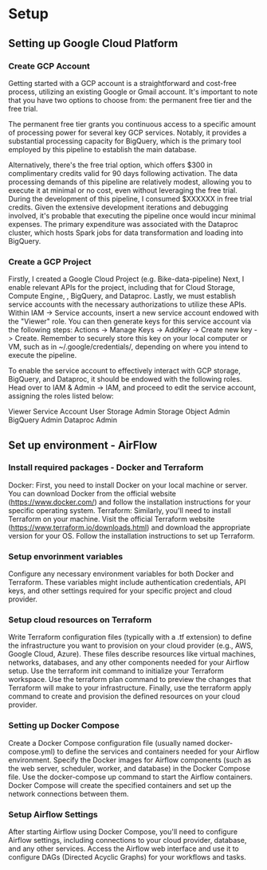# Setup

## Setting up Google Cloud Platform
### Create GCP Account
Getting started with a GCP account is a straightforward and cost-free process, utilizing an existing Google or Gmail account. It's important to note that you have two options to choose from: the permanent free tier and the free trial.

The permanent free tier grants you continuous access to a specific amount of processing power for several key GCP services. Notably, it provides a substantial processing capacity for BigQuery, which is the primary tool employed by this pipeline to establish the main database.

Alternatively, there's the free trial option, which offers $300 in complimentary credits valid for 90 days following activation. The data processing demands of this pipeline are relatively modest, allowing you to execute it at minimal or no cost, even without leveraging the free trial. During the development of this pipeline, I consumed $XXXXXX in free trial credits. Given the extensive development iterations and debugging involved, it's probable that executing the pipeline once would incur minimal expenses. The primary expenditure was associated with the Dataproc cluster, which hosts Spark jobs for data transformation and loading into BigQuery.

### Create a GCP Project
Firstly, I created a Google Cloud Project (e.g. Bike-data-pipeline)
Next, I enable relevant APIs for the project, including that for Cloud Storage, Compute Engine, , BigQuery, and Dataproc.
Lastly, we must establish service accounts with the necessary authorizations to utilize these APIs. Within IAM -> Service accounts, insert a new service account endowed with the "Viewer" role. You can then generate keys for this service account via the following steps: Actions -> Manage Keys -> AddKey -> Create new key -> Create. Remember to securely store this key on your local computer or VM, such as in ~/.google/credentials/, depending on where you intend to execute the pipeline.

To enable the service account to effectively interact with GCP storage, BigQuery, and Dataproc, it should be endowed with the following roles. Head over to IAM & Admin -> IAM, and proceed to edit the service account, assigning the roles listed below:

Viewer
Service Account User
Storage Admin
Storage Object Admin
BigQuery Admin
Dataproc Admin

## Set up environment - AirFlow
### Install required packages - Docker and Terraform
Docker: First, you need to install Docker on your local machine or server. You can download Docker from the official website (https://www.docker.com/) and follow the installation instructions for your specific operating system.
Terraform: Similarly, you'll need to install Terraform on your machine. Visit the official Terraform website (https://www.terraform.io/downloads.html) and download the appropriate version for your OS. Follow the installation instructions to set up Terraform.
### Setup envorinment variables
Configure any necessary environment variables for both Docker and Terraform. These variables might include authentication credentials, API keys, and other settings required for your specific project and cloud provider.
### Setup cloud resources on Terraform
Write Terraform configuration files (typically with a .tf extension) to define the infrastructure you want to provision on your cloud provider (e.g., AWS, Google Cloud, Azure). These files describe resources like virtual machines, networks, databases, and any other components needed for your Airflow setup.
Use the terraform init command to initialize your Terraform workspace.
Use the terraform plan command to preview the changes that Terraform will make to your infrastructure.
Finally, use the terraform apply command to create and provision the defined resources on your cloud provider.
### Setting up Docker Compose
Create a Docker Compose configuration file (usually named docker-compose.yml) to define the services and containers needed for your Airflow environment.
Specify the Docker images for Airflow components (such as the web server, scheduler, worker, and database) in the Docker Compose file.
Use the docker-compose up command to start the Airflow containers. Docker Compose will create the specified containers and set up the network connections between them.
### Setup  Airflow Settings
After starting Airflow using Docker Compose, you'll need to configure Airflow settings, including connections to your cloud provider, database, and any other services.
Access the Airflow web interface and use it to configure DAGs (Directed Acyclic Graphs) for your workflows and tasks.
